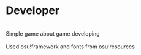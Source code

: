# Developer
<br>Simple game about game developing<br/>
<br>Used osu!framework and fonts from osu!resources<br/>
